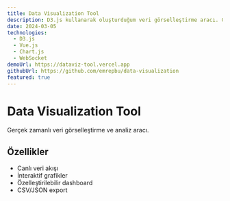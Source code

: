 ```yaml
---
title: Data Visualization Tool
description: D3.js kullanarak oluşturduğum veri görselleştirme aracı. Gerçek zamanlı grafikler ve interaktif dashboard.
date: 2024-03-05
technologies:
  - D3.js
  - Vue.js
  - Chart.js
  - WebSocket
demoUrl: https://dataviz-tool.vercel.app
githubUrl: https://github.com/emrepbu/data-visualization
featured: true
---
```


# Data Visualization Tool

Gerçek zamanlı veri görselleştirme ve analiz aracı.

## Özellikler

- Canlı veri akışı
- İnteraktif grafikler
- Özelleştirilebilir dashboard
- CSV/JSON export
